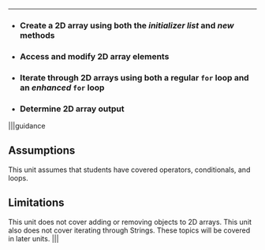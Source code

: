 ---

* ### Create a 2D array using both the *initializer list* and *new* methods
* ### Access and modify 2D array elements
* ### Iterate through 2D arrays using both a regular `for` loop and an *enhanced* `for` loop
* ### Determine 2D array output

|||guidance
## Assumptions
This unit assumes that students have covered operators, conditionals, and loops.

## Limitations
This unit does not cover adding or removing objects to 2D arrays. This unit also does not cover iterating through Strings. These topics will be covered in later units.
|||
